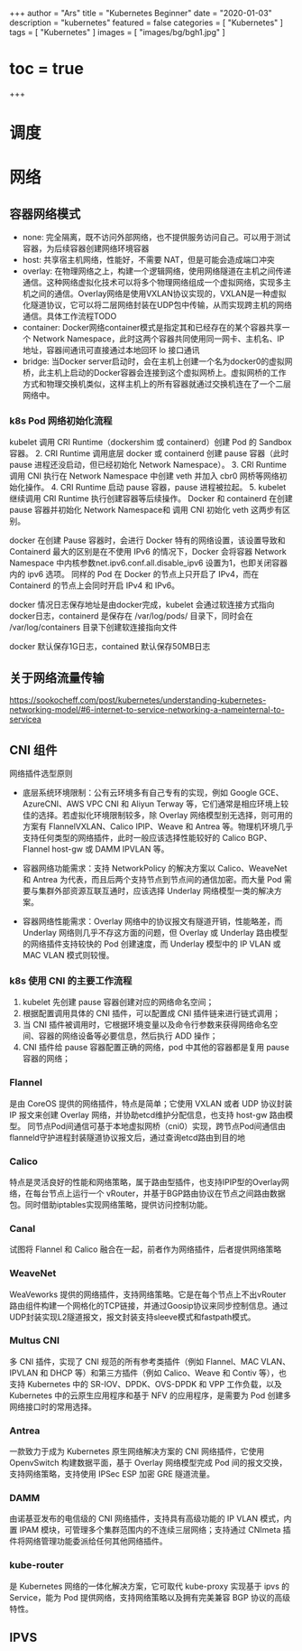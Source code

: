 +++
author = "Ars"
title = "Kubernetes Beginner"
date = "2020-01-03"
description = "kubernetes"
featured = false
categories = [
  "Kubernetes"
]
tags = [
  "Kubernetes"
]
images = [
  "images/bg/bgh1.jpg"
]
# toc = true
+++


# 调度


# 网络
## 容器网络模式
- none: 完全隔离，既不访问外部网络，也不提供服务访问自己。可以用于测试容器，为后续容器创建网络环境容器
- host: 共享宿主机网络，性能好，不需要 NAT，但是可能会造成端口冲突
- overlay: 在物理网络之上，构建一个逻辑网络，使用网络隧道在主机之间传递通信。这种网络虚拟化技术可以将多个物理网络组成一个虚拟网络，实现多主机之间的通信。Overlay网络是使用VXLAN协议实现的，VXLAN是一种虚拟化隧道协议，它可以将二层网络封装在UDP包中传输，从而实现跨主机的网络通信。具体工作流程TODO
- container: Docker网络container模式是指定其和已经存在的某个容器共享一个 Network Namespace，此时这两个容器共同使用同一网卡、主机名、IP 地址，容器间通讯可直接通过本地回环 lo 接口通讯
- bridge: 当Docker server启动时，会在主机上创建一个名为docker0的虚拟网桥，此主机上启动的Docker容器会连接到这个虚拟网桥上。虚拟网桥的工作方式和物理交换机类似，这样主机上的所有容器就通过交换机连在了一个二层网络中。


### k8s Pod 网络初始化流程
kubelet 调用 CRI Runtime（dockershim 或 containerd）创建 Pod 的 Sandbox 容器。
2. CRI Runtime 调用底层 docker 或 containerd 创建 pause 容器（此时 pause 进程还没启动，但已经初始化 Network Namespace）。
3. CRI Runtime 调用 CNI 执行在 Network Namespace 中创建 veth 并加入 cbr0 网桥等网络初始化操作。
4. CRI Runtime 启动 pause 容器，pause 进程被拉起。
5. kubelet 继续调用 CRI Runtime 执行创建容器等后续操作。
Docker 和 containerd 在创建 pause 容器并初始化 Network Namespace和 调用 CNI 初始化 veth 这两步有区别。

docker 在创建 Pause 容器时，会进行 Docker 特有的网络设置，该设置导致和 Containerd 最大的区别是在不使用 IPv6 的情况下，Docker 会将容器 Network Namespace 中内核参数net.ipv6.conf.all.disable_ipv6 设置为1，也即关闭容器内的 ipv6 选项。
同样的 Pod 在 Docker 的节点上只开启了 IPv4，而在 Containerd 的节点上会同时开启 IPv4 和 IPv6。

docker 情况日志保存地址是由docker完成，kubelet 会通过软连接方式指向docker日志，containerd 是保存在 /var/log/pods/ 目录下，同时会在 /var/log/containers 目录下创建软连接指向文件

docker 默认保存1G日志，contained 默认保存50MB日志


## 关于网络流量传输
https://sookocheff.com/post/kubernetes/understanding-kubernetes-networking-model/#6-internet-to-service-networking-a-nameinternal-to-servicea

## CNI 组件
网络插件选型原则
- 底层系统环境限制：公有云环境多有自己专有的实现，例如 Google GCE、AzureCNI、AWS VPC CNI 和 Aliyun Terway 等，它们通常是相应环境上较佳的选择。若虚拟化环境限制较多，除 Overlay 网络模型别无选择，则可用的方案有 FlannelVXLAN、Calico IPIP、Weave 和 Antrea 等。物理机环境几乎支持任何类型的网络插件，此时一般应该选择性能较好的 Calico BGP、Flannel host-gw 或 DAMM IPVLAN 等。

- 容器网络功能需求：支持 NetworkPolicy 的解决方案以 Calico、WeaveNet 和 Antrea 为代表，而且后两个支持节点到节点间的通信加密。而大量 Pod 需要与集群外部资源互联互通时，应该选择 Underlay 网络模型一类的解决方案。

- 容器网络性能需求：Overlay 网络中的协议报文有隧道开销，性能略差，而 Underlay 网络则几乎不存这方面的问题，但 Overlay 或 Underlay 路由模型的网络插件支持较快的 Pod 创建速度，而 Underlay 模型中的 IP VLAN 或 MAC VLAN 模式则较慢。

### k8s 使用 CNI 的主要工作流程

1. kubelet 先创建 pause 容器创建对应的网络命名空间；
2. 根据配置调用具体的 CNI 插件，可以配置成 CNI 插件链来进行链式调用；
3. 当 CNI 插件被调用时，它根据环境变量以及命令行参数来获得网络命名空间、容器的网络设备等必要信息，然后执行 ADD 操作；
4. CNI 插件给 pause 容器配置正确的网络，pod 中其他的容器都是复用 pause 容器的网络；



### Flannel
是由 CoreOS 提供的网络插件，特点是简单；它使用 VXLAN 或者 UDP 协议封装 IP 报文来创建 Overlay 网络，并协助etcd维护分配信息，也支持 host-gw 路由模型。
同节点Pod间通信可基于本地虚拟网桥（cni0）实现，跨节点Pod间通信由flanneld守护进程封装隧道协议报文后，通过查询etcd路由到目的地

### Calico
特点是灵活良好的性能和网络策略，属于路由型插件，也支持IPIP型的Overlay网络，在每台节点上运行一个 vRouter，并基于BGP路由协议在节点之间路由数据包。同时借助iptables实现网络策略，提供访问控制功能。

### Canal
试图将 Flannel 和 Calico 融合在一起，前者作为网络插件，后者提供网络策略

### WeaveNet
WeaVeworks 提供的网络插件，支持网络策略。它是在每个节点上不出vRouter路由组件构建一个网格化的TCP链接，并通过Goosip协议来同步控制信息。通过UDP封装实现L2隧道报文，报文封装支持sleeve模式和fastpath模式。

### Multus CNI
多 CNI 插件，实现了 CNI 规范的所有参考类插件（例如 Flannel、MAC VLAN、IPVLAN 和 DHCP 等）和第三方插件（例如 Calico、Weave 和 Contiv 等），也支持 Kubernetes 中的 SR-IOV、DPDK、OVS-DPDK 和 VPP 工作负载，以及 Kubernetes 中的云原生应用程序和基于 NFV 的应用程序，是需要为 Pod 创建多网络接口时的常用选择。

### Antrea
一款致力于成为 Kubernetes 原生网络解决方案的 CNI 网络插件，它使用 OpenvSwitch 构建数据平面，基于 Overlay 网络模型完成 Pod 间的报文交换，支持网络策略，支持使用 IPSec ESP 加密 GRE 隧道流量。

### DAMM
由诺基亚发布的电信级的 CNI 网络插件，支持具有高级功能的 IP VLAN 模式，内置 IPAM 模块，可管理多个集群范围内的不连续三层网络；支持通过 CNImeta 插件将网络管理功能委派给任何其他网络插件。


### kube-router
是 Kubernetes 网络的一体化解决方案，它可取代 kube-proxy 实现基于 ipvs 的 Service，能为 Pod 提供网络，支持网络策略以及拥有完美兼容 BGP 协议的高级特性。


## IPVS  
